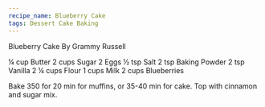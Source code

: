```yaml
---
recipe_name: Blueberry Cake
tags: Dessert Cake Baking
---
```

Blueberry Cake
By Grammy Russell

¼ cup Butter
2 cups Sugar
2 Eggs
½ tsp Salt
2 tsp Baking Powder
2 tsp Vanilla
2 ¼ cups Flour
1 cups Milk
2 cups Blueberries

Bake 350 for 20 min for muffins, or 35-40 min for cake.
Top with cinnamon and sugar mix.
